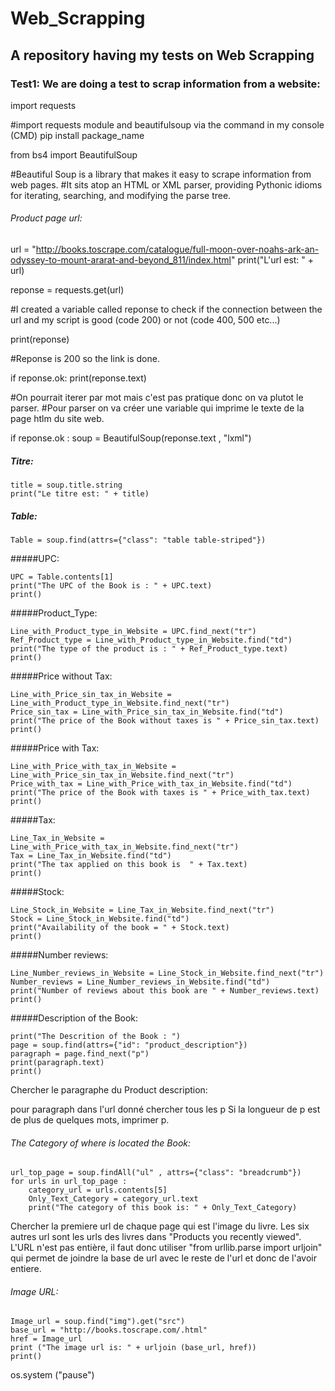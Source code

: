 # Web_Scrapping
## A repository having my tests on Web Scrapping



### Test1: We are doing a test to scrap information from a website:

import requests

#import requests module and beautifulsoup via the command in my console (CMD) pip install package_name

from bs4 import BeautifulSoup


#Beautiful Soup is a library that makes it easy to scrape information from web pages.
#It sits atop an HTML or XML parser, providing Pythonic idioms for iterating, searching, and modifying the parse tree.


###### Product page url:
url = "http://books.toscrape.com/catalogue/full-moon-over-noahs-ark-an-odyssey-to-mount-ararat-and-beyond_811/index.html"
print("L'url est: " + url)

reponse = requests.get(url)

#I created a variable called reponse to check if the connection between the url and my script is good (code 200) or not (code 400, 500 etc...)

print(reponse)

#Reponse is 200 so the link is done. 

if reponse.ok:
    print(reponse.text)

#On pourrait iterer par mot mais c'est pas pratique donc on va plutot le parser.
#Pour parser on va créer une variable qui imprime le texte de la page htlm du site web.

if reponse.ok :
    soup = BeautifulSoup(reponse.text , "lxml")

##### Titre:

    title = soup.title.string
    print("Le titre est: " + title)



##### Table:
    Table = soup.find(attrs={"class": "table table-striped"}) 

#####UPC:

    UPC = Table.contents[1]
    print("The UPC of the Book is : " + UPC.text)
    print()

#####Product_Type:

    Line_with_Product_type_in_Website = UPC.find_next("tr")
    Ref_Product_type = Line_with_Product_type_in_Website.find("td")
    print("The type of the product is : " + Ref_Product_type.text)
    print()

#####Price without Tax:

    Line_with_Price_sin_tax_in_Website = Line_with_Product_type_in_Website.find_next("tr")
    Price_sin_tax = Line_with_Price_sin_tax_in_Website.find("td")
    print("The price of the Book without taxes is " + Price_sin_tax.text)
    print()
    
#####Price with Tax:

    Line_with_Price_with_tax_in_Website = Line_with_Price_sin_tax_in_Website.find_next("tr")
    Price_with_tax = Line_with_Price_with_tax_in_Website.find("td")
    print("The price of the Book with taxes is " + Price_with_tax.text)
    print()

#####Tax:

    Line_Tax_in_Website = Line_with_Price_with_tax_in_Website.find_next("tr")
    Tax = Line_Tax_in_Website.find("td")
    print("The tax applied on this book is  " + Tax.text)
    print()

#####Stock:

    Line_Stock_in_Website = Line_Tax_in_Website.find_next("tr")
    Stock = Line_Stock_in_Website.find("td")
    print("Availability of the book = " + Stock.text)
    print()

#####Number reviews:

    Line_Number_reviews_in_Website = Line_Stock_in_Website.find_next("tr")
    Number_reviews = Line_Number_reviews_in_Website.find("td")
    print("Number of reviews about this book are " + Number_reviews.text)
    print()

#####Description of the Book:

    print("The Descrition of the Book : ")
    page = soup.find(attrs={"id": "product_description"})
    paragraph = page.find_next("p")
    print(paragraph.text)
    print()
   

 Chercher le paragraphe du Product description:

 pour paragraph dans l'url donné chercher tous les p
 Si la longueur de p est de plus de quelques mots, imprimer p.

###### The Category of where is located the Book: 

    url_top_page = soup.findAll("ul" , attrs={"class": "breadcrumb"})
    for urls in url_top_page :
        category_url = urls.contents[5]
        Only_Text_Category = category_url.text
        print("The category of this book is: " + Only_Text_Category)
        
    


Chercher la premiere url de chaque page qui est l'image du livre. Les six autres url sont les urls des livres dans "Products you recently viewed".
L'URL n'est pas entière, il faut donc utiliser "from urllib.parse import urljoin" qui permet de joindre la base de url avec le reste de l'url et donc de l'avoir entiere. 
###### Image URL:

    Image_url = soup.find("img").get("src")
    base_url = "http://books.toscrape.com/.html"
    href = Image_url
    print ("The image url is: " + urljoin (base_url, href))
    print()

   
os.system ("pause")
